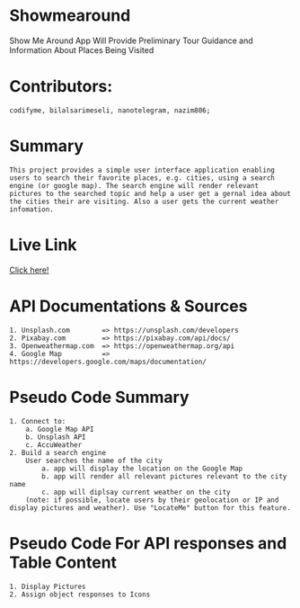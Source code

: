 # Showmearound
Show Me Around App Will Provide Preliminary Tour Guidance and Information About Places Being Visited
 
# Contributors: 
    codifyme, bilalsarimeseli, nanotelegram, nazim806;

# Summary
    This project provides a simple user interface application enabling users to search their favorite places, e.g. cities, using a search engine (or google map). The search engine will render relevant pictures to the searched topic and help a user get a gernal idea about the cities their are visiting. Also a user gets the current weather infomation. 
    
# Live Link
[Click here!](https://bilalsarimeseli.github.io/ShowMeAroundProject/)

# API Documentations & Sources 
    1. Unsplash.com        => https://unsplash.com/developers
    2. Pixabay.com         => https://pixabay.com/api/docs/
    3. Openweathermap.com  => https://openweathermap.org/api
    4. Google Map          => https://developers.google.com/maps/documentation/
    
# Pseudo Code Summary 
    1. Connect to: 
        a. Google Map API 
        b. Unsplash API 
        c. AccuWeather
    2. Build a search engine
        User searches the name of the city 
            a. app will display the location on the Google Map 
            b. app will render all relevant pictures relevant to the city name 
            c. app will diplsay current weather on the city 
        (note: if possible, locate users by their geolocation or IP and display pictures and weather). Use "LocateMe" button for this feature. 

# Pseudo Code For API responses and Table Content 
    1. Display Pictures 
    2. Assign object responses to Icons 
